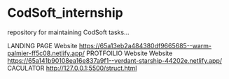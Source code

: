 # CodSoft_internship
repository for maintaining CodSoft tasks...

LANDING PAGE Website https://65a13eb2a484380df9665685--warm-palmier-ff5c08.netlify.app/
PROTFOILIO Website Website https://65a141b90108ea16e837a9f1--verdant-starship-44202e.netlify.app/
CACULATOR http://127.0.0.1:5500/struct.html
